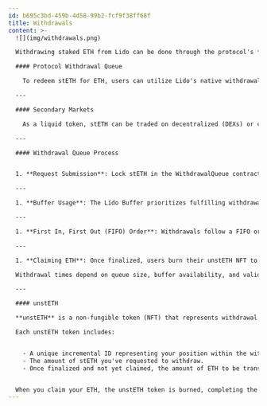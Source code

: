 ```yaml
---
id: b695c3bd-459b-4d58-99b2-fcf9f38ff68f
title: Withdrawals
content: >-
  ![](img/withdrawals.png)

  Withdrawing staked ETH from Lido can be done through the protocol's **Withdrawal Queue** or by swapping stETH on **secondary markets**, providing flexibility for users based on their needs and market conditions.

  #### Protocol Withdrawal Queue

    To redeem stETH for ETH, users can utilize Lido's native withdrawal process. By placing stETH in the Withdrawal Queue, users join a First-In-First-Out (FIFO) line. The maximum withdrawable ETH amount matches the stETH provided for redemption and cannot exceed this amount. While in the queue, users remain exposed to slashing risks — this prevents attempts to avoid losses that are socialized across the protocol. Withdrawal time depends on the queue size, Ethereum's validator exit rate, and the available ETH in the Lido Buffer. Estimated wait times are displayed before submitting or checking requests on the [stake.lido.fi](http://stake.lido.fi/) interface. Details of the estimation algorithm are available  [here](https://github.com/lidofinance/withdrawals-api/blob/develop/how-estimation-works.md).

  ---

  #### Secondary Markets

    As a liquid token, stETH can be traded on decentralized (DEXs) or centralized exchanges (CEXs) without waiting for the unstaking process. Selling stETH for ETH or other assets provides instant liquidity, but the price may differ from ETH based on market supply and demand. Unlike stablecoins, stETH is intentionally not pegged to ETH.

  ---

  #### Withdrawal Queue Process


  1. **Request Submission**: Lock stETH in the WithdrawalQueue contract to initiate withdrawal and receive an unstETH NFT (see below) representing the queued position and projected ETH amount.

  ---

  1. **Buffer Usage**: The Lido Buffer prioritizes fulfilling withdrawals using available ETH. If insufficient, validators are exited to meet the demand.

  ---

  1. **First In, First Out (FIFO) Order**: Withdrawals follow a FIFO order, finalized in daily batches when the AccountingOracle updates protocol balances and burns the corresponding stETH.

  ---

  1. **Claiming ETH**: Once finalized, users burn their unstETH NFT to receive ETH, completing the process.

  Withdrawal times depend on queue size, buffer availability, and validator exit dynamics. High demand may increase wait times, with secondary markets providing an alternative for quick liquidity

  ---

  #### unstETH

  **unstETH** is a non-fungible token (NFT) that represents withdrawal requests you've placed in the protocol. When you initiate a withdrawal, unstETH is minted to represent your position in the withdrawal queue. This token is transferable and can potentially be integrated into DeFi applications.

  Each unstETH token includes:


    - A unique incremental ID representing your position within the withdrawal queue
    - The amount of stETH you've requested to withdraw.
    - Once finalized and not yet claimed, the amount of ETH to be transferred to you.


  When you claim your ETH, the unstETH token is burned, completing the withdrawal process.
---
```

